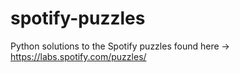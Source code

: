 # spotify-puzzles
Python solutions to the Spotify puzzles found here -> https://labs.spotify.com/puzzles/
